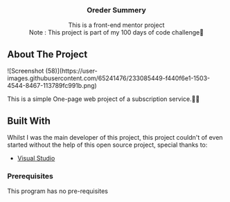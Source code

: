 <br/>
  <h3 align="center">Oreder Summery</h3>

  <p align="center">
    This is a front-end mentor project
    <br/>
    Note : This project is part of my 100 days of code challenge😤
    <br/>
    



## About The Project
  
</p>![Screenshot (58)](https://user-images.githubusercontent.com/65241476/233085449-f440f6e1-1503-4544-8467-113789fc991b.png)

This is a simple One-page web project of a subscription service.🧑‍💻

## Built With

Whilst I was the main developer of this project, this project couldn't of even started without the help of this open source project, special thanks to:


* [Visual Studio](https://visualstudio.microsoft.com/)

### Prerequisites

This program has no pre-requisites


